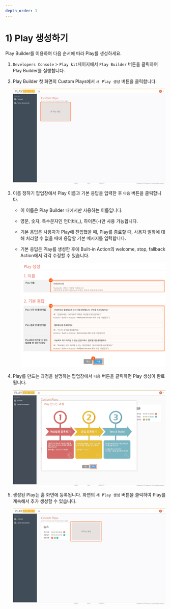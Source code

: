 ```yaml
---
depth_order: 1
---
```


# 1) Play 생성하기

Play Builder를 이용하여 다음 순서에 따라 Play를 생성하세요.

1.  `Developers Console` > `Play kit`페이지에서 `Play Builder` 버튼을 클릭하여 Play Builder를 실행합니다.

2.  Play Builder 첫 화면의 Custom Plays에서 `새 Play 생성` 버튼을 클릭합니다.

    ![](/assets/images/create-a-play-01.png)
3. 이름 정하기 팝업창에서 Play 이름과 기본 응답을 입력한 후 `다음` 버튼을 클릭합니다.
   * 이 이름은 Play Builder 내에서만 사용하는 이름입니다.
   * 영문, 숫자, 특수문자인 언더바(_), 하이픈(-)만 사용 가능합니다.
   * 기본 응답은 사용자가 Play에 진입했을 때, Play를 종료할 때, 사용자 발화에 대해 처리할 수 없을 때에 응답할 기본 메시지를 입력합니다.
   *   기본 응답은 Play를 생성한 후에 Built-in Action의 welcome, stop, fallback Action에서 각각 수정할 수 있습니다.

       ![](/assets/images/create-a-play-02.png)
4.  Play를 만드는 과정을 설명하는 팝업창에서 `다음` 버튼을 클릭하면 Play 생성이 완료됩니다.

    ![](/assets/images/create-a-play-03.png)
5.  생성된 Play는 홈 화면에 등록됩니다. 화면의 `새 Play 생성` 버튼을 클릭하여 Play를 계속해서 추가 생성할 수 있습니다.

    ![](/assets/images/create-a-play-04.png)
